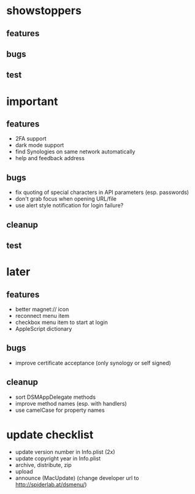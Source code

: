 # showstoppers

## features

## bugs

## test



# important

## features

- 2FA support
- dark mode support
- find Synologies on same network automatically
- help and feedback address     


## bugs

- fix quoting of special characters in API parameters (esp. passwords)
- don't grab focus when opening URL/file
- use alert style notification for login failure?

## cleanup


## test


# later

## features

- better magnet:// icon
- reconnect menu item
- checkbox menu item to start at login
- AppleScript dictionary

## bugs

- improve certificate acceptance (only synology or self signed)

## cleanup

- sort DSMAppDelegate methods
- improve method names (esp. with handlers)
- use camelCase for property names


# update checklist

- update version number in Info.plist (2x)
- update copyright year in Info.plist
- archive, distribute, zip
- upload
- announce (MacUpdate) (change developer url to http://spiderlab.at/dsmenu/)

